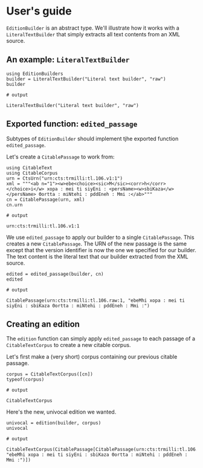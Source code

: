 # User's guide

`EditionBuilder` is an abstract type. We'll illustrate how it works with a `LiteralTextBuilder` that simply extracts all text contents from an XML source.

## An example: `LiteralTextBuilder`


```jldoctest edbuild
using EditionBuilders
builder = LiteralTextBuilder("Literal text builder", "raw")
builder

# output

LiteralTextBuilder("Literal text builder", "raw")
```


## Exported function: `edited_passage`

Subtypes of `EditionBuilder` should implement tjhe exported function `edited_passage`.




Let's create a `CitablePassage` to work from:

```jldoctest edbuild
using CitableText
using CitableCorpus
urn = CtsUrn("urn:cts:trmilli:tl.106.v1:1")
xml = """<ab n="1"><w>ebe<choice><sic>M</sic><corr>h</corr></choice>i</w> xopa : mei ti siyEni : <persName><w>sbiKaza</w></persName> Θortta : miNtehi : pddEneh : Mmi :</ab>"""
cn = CitablePassage(urn, xml)
cn.urn

# output

urn:cts:trmilli:tl.106.v1:1
```

We use `edited_passage` to apply our builder to a single `CitablePassage`. This creates a new `CitablePassage`.  The URN of the new passage is the same except that the version identifier is now the one we specified for our builder.  The text content is the literal text that our builder extracted from the XML source.

```jldoctest edbuild
edited = edited_passage(builder, cn)
edited

# output

CitablePassage(urn:cts:trmilli:tl.106.raw:1, "ebeMhi xopa : mei ti siyEni : sbiKaza Θortta : miNtehi : pddEneh : Mmi :")
```


## Creating an edition

The `edition` function can simply apply `edited_passage` to each passage of a `CitableTextCorpus` to create a new citable corpus.

Let's first make a (very short) corpus containing our previous citable passage.

```jldoctest edbuild
corpus = CitableTextCorpus([cn])
typeof(corpus)

# output

CitableTextCorpus
```

Here's the new, univocal edition we wanted.

```jldoctest edbuild
univocal = edition(builder, corpus)
univocal

# output

CitableTextCorpus(CitablePassage[CitablePassage(urn:cts:trmilli:tl.106.raw:1, "ebeMhi xopa : mei ti siyEni : sbiKaza Θortta : miNtehi : pddEneh : Mmi :")])
```
